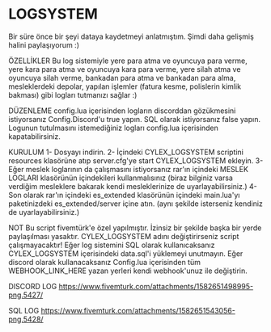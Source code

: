 # LOGSYSTEM
Bir süre önce bir şeyi dataya kaydetmeyi anlatmıştım. Şimdi daha gelişmiş halini paylaşıyorum :)

ÖZELLİKLER
Bu log sistemiyle yere para atma ve oyuncuya para verme, yere kara para atma ve oyuncuya kara para verme, yere silah atma ve oyuncuya silah verme, bankadan para atma ve bankadan para alma, mesleklerdeki depolar, yapılan işlemler (fatura kesme, polislerin kimlik bakması) gibi logları tutmanızı sağlar :)

DÜZENLEME
config.lua içerisinden logların discorddan gözükmesini istiyorsanız Config.Discord'u true yapın. SQL olarak istiyorsanız false yapın.
Logunun tutulmasını istemediğiniz logları config.lua içerisinden kapatabilirsiniz.



KURULUM
1- Dosyayı indirin.
2- İçindeki CYLEX_LOGSYSTEM scriptini resources klasörüne atıp server.cfg'ye start CYLEX_LOGSYSTEM ekleyin.
3- Eğer meslek loglarının da çalışmasını istiyorsanız rar'ın içindeki MESLEK LOGLARI klasörünün içindekileri kullanmalısınız (biraz bilginiz varsa verdiğim mesleklere bakarak kendi mesleklerinize de uyarlayabilirsiniz.)
4- Son olarak rar'ın içindeki es_extended klasörünün içindeki main.lua'yı paketinizdeki es_extended/server içine atın. (aynı şekilde isterseniz kendiniz de uyarlayabilirsiniz.)


NOT
Bu script fivemtürk'e özel yapılmıştır. İzinsiz bir şekilde başka bir yerde paylaşılması yasaktır.
CYLEX_LOGSYSTEM adını değiştirirseniz script çalışmayacaktır!
Eğer log sistemini SQL olarak kullanıcaksanız CYLEX_LOGSYSTEM içerisindeki data.sql'i yüklemeyi unutmayın.
Eğer discord olarak kullanacaksanız Config.lua içerisinden tüm WEBHOOK_LINK_HERE yazan yerleri kendi webhook'unuz ile değiştirin.


DISCORD LOG
https://www.fivemturk.com/attachments/1582651498995-png.5427/

SQL LOG
https://www.fivemturk.com/attachments/1582651543056-png.5428/
